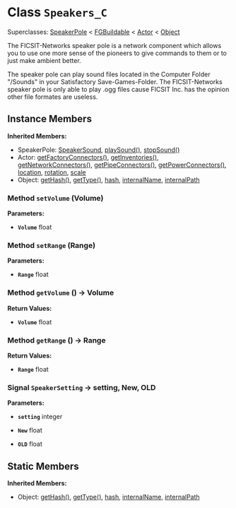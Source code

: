 # Class <code>Speakers_C</code>

Superclasses: <a href="SpeakerPole.md">SpeakerPole</a> < <a href="FGBuildable.md">FGBuildable</a> < <a href="Actor.md">Actor</a> < <a href="Object.md">Object</a>

The FICSIT-Networks speaker pole is a network component which allows you to use one more sense of the pioneers to give commands to them or to just make ambient better.

The speaker pole can play sound files located in the Computer Folder "/Sounds" in your Satisfactory Save-Games-Folder. The FICSIT-Networks speaker pole is only able to play .ogg files cause FICSIT Inc. has the opinion other file formates are useless.
## Instance Members
<b>Inherited Members:</b>
- SpeakerPole: <a href="SpeakerPole.md#user-content--speaker-sound">SpeakerSound</a>, <a href="SpeakerPole.md#user-content-play-sound">playSound()</a>, <a href="SpeakerPole.md#user-content-stop-sound">stopSound()</a>
- Actor: <a href="Actor.md#user-content-get-factory-connectors">getFactoryConnectors()</a>, <a href="Actor.md#user-content-get-inventories">getInventories()</a>, <a href="Actor.md#user-content-get-network-connectors">getNetworkConnectors()</a>, <a href="Actor.md#user-content-get-pipe-connectors">getPipeConnectors()</a>, <a href="Actor.md#user-content-get-power-connectors">getPowerConnectors()</a>, <a href="Actor.md#user-content-location">location</a>, <a href="Actor.md#user-content-rotation">rotation</a>, <a href="Actor.md#user-content-scale">scale</a>
- Object: <a href="Object.md#user-content-get-hash">getHash()</a>, <a href="Object.md#user-content-get-type">getType()</a>, <a href="Object.md#user-content-hash">hash</a>, <a href="Object.md#user-content-internal-name">internalName</a>, <a href="Object.md#user-content-internal-path">internalPath</a>
### Method <code id="set-volume">setVolume</code> (Volume)


<b>Parameters:</b>

- <code><b>Volume</b></code> float

  

### Method <code id="set-range">setRange</code> (Range)


<b>Parameters:</b>

- <code><b>Range</b></code> float

  

### Method <code id="get-volume">getVolume</code> () → Volume



<b>Return Values:</b>

- <code><b>Volume</b></code> float

  
### Method <code id="get-range">getRange</code> () → Range



<b>Return Values:</b>

- <code><b>Range</b></code> float

  
### Signal <code id="-speaker-setting">SpeakerSetting</code> → setting, New, OLD


<b>Parameters:</b>

- <code><b>setting</b></code> integer

  
- <code><b>New</b></code> float

  
- <code><b>OLD</b></code> float

  
## Static Members
<b>Inherited Members:</b>
- Object: <a href="Object.md#user-content-s-get-hash">getHash()</a>, <a href="Object.md#user-content-s-get-type">getType()</a>, <a href="Object.md#user-content-s-hash">hash</a>, <a href="Object.md#user-content-s-internal-name">internalName</a>, <a href="Object.md#user-content-s-internal-path">internalPath</a>